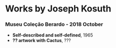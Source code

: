 # Works by Joseph Kosuth

### Museu Coleção Berardo - 2018 October
- **Self-described and self-defined**, 1965
- **?? artwork with Cactus**, ???